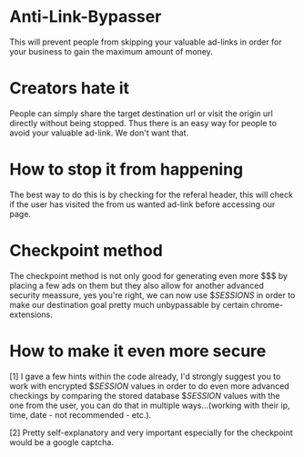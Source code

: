 # Anti-Link-Bypasser
This will prevent people from skipping your valuable ad-links in order for your business to gain the maximum amount of money.

# Creators hate it
People can simply share the target destination url or visit the origin url directly without being stopped. Thus there is an easy way for people to avoid your valuable ad-link. We don't want that.

# How to stop it from happening
The best way to do this is by checking for the referal header, this will check if the user has visited the from us wanted ad-link before accessing our page.

# Checkpoint method
The checkpoint method is not only good for generating even more $$$ by placing a few ads on them but they also allow for another advanced security meassure, yes you're right, we can now use $_SESSIONS_ in order to make our destination goal pretty much unbypassable by certain chrome-extensions. 

# How to make it even more secure
[1] I gave a few hints within the code already, I'd strongly suggest you to work with encrypted $_SESSION_ values in order to do even more advanced checkings by comparing the stored database $_SESSION_ values with the one from the user, you can do that in multiple ways...(working with their ip, time, date - not recommended - etc.). 

[2] Pretty self-explanatory and very important especially for the checkpoint would be a google captcha.

